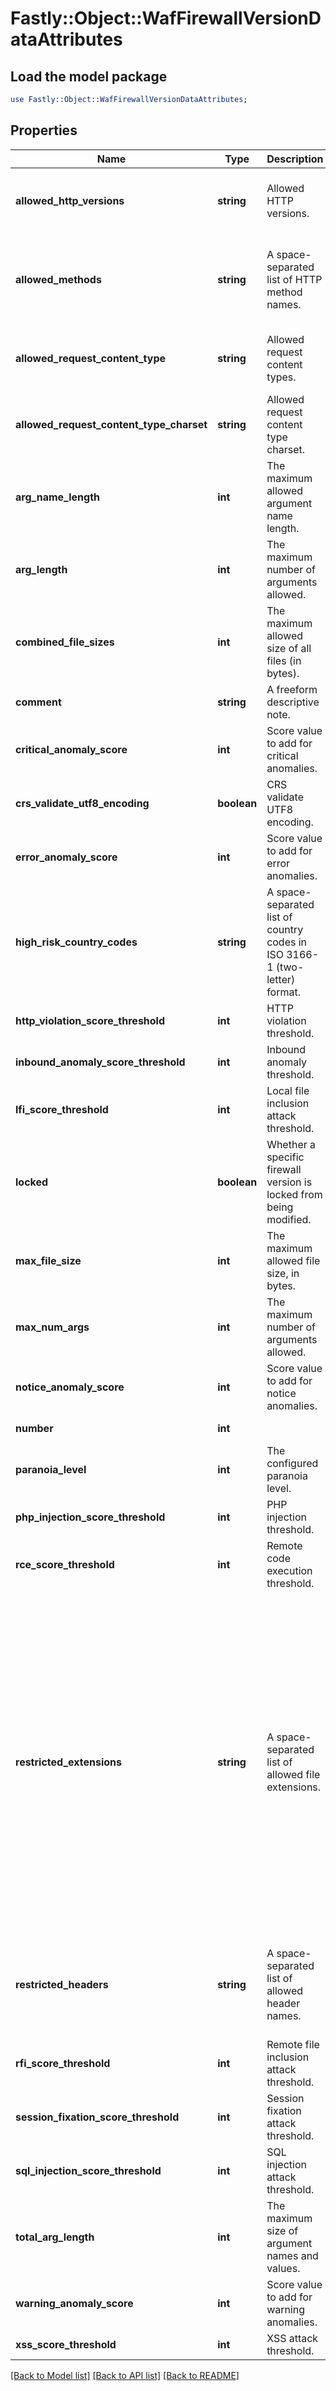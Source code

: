 # Fastly::Object::WafFirewallVersionDataAttributes

## Load the model package
```perl
use Fastly::Object::WafFirewallVersionDataAttributes;
```

## Properties
Name | Type | Description | Notes
------------ | ------------- | ------------- | -------------
**allowed_http_versions** | **string** | Allowed HTTP versions. | [optional] [default to &#39;HTTP/1.0 HTTP/1.1 HTTP/2&#39;]
**allowed_methods** | **string** | A space-separated list of HTTP method names. | [optional] [default to &#39;GET HEAD POST OPTIONS PUT PATCH DELETE&#39;]
**allowed_request_content_type** | **string** | Allowed request content types. | [optional] [default to &#39;application/x-www-form-urlencoded|multipart/form-data|text/xml|application/xml|application/x-amf|application/json|text/plain&#39;]
**allowed_request_content_type_charset** | **string** | Allowed request content type charset. | [optional] [default to &#39;utf-8|iso-8859-1|iso-8859-15|windows-1252&#39;]
**arg_name_length** | **int** | The maximum allowed argument name length. | [optional] [default to 100]
**arg_length** | **int** | The maximum number of arguments allowed. | [optional] [default to 400]
**combined_file_sizes** | **int** | The maximum allowed size of all files (in bytes). | [optional] [default to 10000000]
**comment** | **string** | A freeform descriptive note. | [optional] 
**critical_anomaly_score** | **int** | Score value to add for critical anomalies. | [optional] [default to 6]
**crs_validate_utf8_encoding** | **boolean** | CRS validate UTF8 encoding. | [optional] 
**error_anomaly_score** | **int** | Score value to add for error anomalies. | [optional] [default to 5]
**high_risk_country_codes** | **string** | A space-separated list of country codes in ISO 3166-1 (two-letter) format. | [optional] 
**http_violation_score_threshold** | **int** | HTTP violation threshold. | [optional] 
**inbound_anomaly_score_threshold** | **int** | Inbound anomaly threshold. | [optional] 
**lfi_score_threshold** | **int** | Local file inclusion attack threshold. | [optional] 
**locked** | **boolean** | Whether a specific firewall version is locked from being modified. | [optional] [default to false]
**max_file_size** | **int** | The maximum allowed file size, in bytes. | [optional] [default to 10000000]
**max_num_args** | **int** | The maximum number of arguments allowed. | [optional] [default to 255]
**notice_anomaly_score** | **int** | Score value to add for notice anomalies. | [optional] [default to 4]
**number** | **int** |  | [optional] [readonly] 
**paranoia_level** | **int** | The configured paranoia level. | [optional] [default to 1]
**php_injection_score_threshold** | **int** | PHP injection threshold. | [optional] 
**rce_score_threshold** | **int** | Remote code execution threshold. | [optional] 
**restricted_extensions** | **string** | A space-separated list of allowed file extensions. | [optional] [default to &#39;.asa/ .asax/ .ascx/ .axd/ .backup/ .bak/ .bat/ .cdx/ .cer/ .cfg/ .cmd/ .com/ .config/ .conf/ .cs/ .csproj/ .csr/ .dat/ .db/ .dbf/ .dll/ .dos/ .htr/ .htw/ .ida/ .idc/ .idq/ .inc/ .ini/ .key/ .licx/ .lnk/ .log/ .mdb/ .old/ .pass/ .pdb/ .pol/ .printer/ .pwd/ .resources/ .resx/ .sql/ .sys/ .vb/ .vbs/ .vbproj/ .vsdisco/ .webinfo/ .xsd/ .xsx&#39;]
**restricted_headers** | **string** | A space-separated list of allowed header names. | [optional] [default to &#39;/proxy/ /lock-token/ /content-range/ /translate/ /if/&#39;]
**rfi_score_threshold** | **int** | Remote file inclusion attack threshold. | [optional] 
**session_fixation_score_threshold** | **int** | Session fixation attack threshold. | [optional] 
**sql_injection_score_threshold** | **int** | SQL injection attack threshold. | [optional] 
**total_arg_length** | **int** | The maximum size of argument names and values. | [optional] [default to 6400]
**warning_anomaly_score** | **int** | Score value to add for warning anomalies. | [optional] 
**xss_score_threshold** | **int** | XSS attack threshold. | [optional] 

[[Back to Model list]](../README.md#documentation-for-models) [[Back to API list]](../README.md#documentation-for-api-endpoints) [[Back to README]](../README.md)


